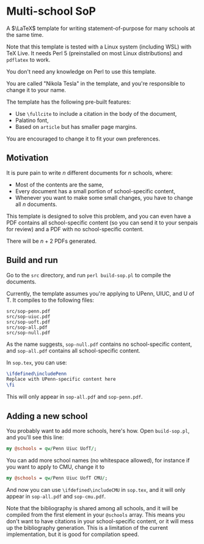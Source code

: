 # Multi-school SoP
A $\LaTeX$ template for writing statement-of-purpose for many schools at the same time.

Note that this template is tested with a Linux system (including WSL) with TeX Live.
It needs Perl 5 (preinstalled on most Linux distributions) and `pdflatex` to work.

You don't need any knowledge on Perl to use this template.

You are called "Nikola Tesla" in the template,
and you're responsible to change it to your name.

The template has the following pre-built features: 

- Use `\fullcite` to include a citation in the body of the document,
- Palatino font,
- Based on `article` but has smaller page margins.

You are encouraged to change it to fit your own preferences.

## Motivation

It is pure pain to write $n$ different documents for $n$ schools,
where:

- Most of the contents are the same,
- Every document has a small portion of school-specific content,
- Whenever you want to make some small changes,
  you have to change all $n$ documents.

This template is designed to solve this problem,
and you can even have a PDF contains all school-specific content
(so you can send it to your senpais for review)
and a PDF with no school-specific content.

There will be $n+2$ PDFs generated.

## Build and run

Go to the `src` directory, and run `perl build-sop.pl` to compile the documents.

Currently, the template assumes you're applying to UPenn, UIUC, and U of T.
It compiles to the following files:

```
src/sop-penn.pdf
src/sop-uiuc.pdf
src/sop-uoft.pdf
src/sop-all.pdf
src/sop-null.pdf
```

As the name suggests, `sop-null.pdf` contains no school-specific content,
and `sop-all.pdf` contains all school-specific content.

In `sop.tex`, you can use:

```tex
\ifdefined\includePenn
Replace with UPenn-specific content here
\fi
```

This will only appear in `sop-all.pdf` and `sop-penn.pdf`.

## Adding a new school

You probably want to add more schools, here's how.
Open `build-sop.pl`, and you'll see this line:

```perl
my @schools = qw/Penn Uiuc UofT/;
```

You can add more school names (no whitespace allowed), for instance if you want
to apply to CMU, change it to

```perl
my @schools = qw/Penn Uiuc UofT CMU/;
```

And now you can use `\ifdefined\includeCMU` in `sop.tex`,
and it will only appear in `sop-all.pdf` and `sop-cmu.pdf`.

Note that the bibliography is shared among all schools,
and it will be compiled from the first element in your `@schools` array.
This means you don't want to have citations in your school-specific content,
or it will mess up the bibliography generation.
This is a limitation of the current implementation,
but it is good for compilation speed.
